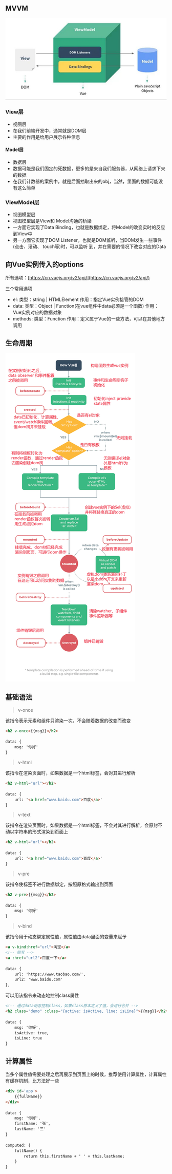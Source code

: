 ## MVVM

<img src="./MVVM.jpg">

### View层
- 视图层
- 在我们前端开发中，通常就是DOM层
- 主要的作用是给用户展示各种信息

#### Model层
- 数据层
- 数据可能是我们固定的死数据，更多的是来自我们服务器，从网络上请求下来的数据
- 在我们计数器的案例中，就是后面抽取出来的obj，当然，里面的数据可能没有这么简单

### ViewModel层
- 视图模型层
- 视图模型层是View和 Model沟通的桥梁
- 一方面它实现了Data Binding，也就是数据绑定，将Model的改变实时的反应到View中
- 另一方面它实现了DOM Listener，也就是DOM监听，当DOM发生一些事件(点击、滚动、 touch等)时，可以监听
到，并在需要的情况下改变对应的Data

## 向Vue实例传入的options
所有选项：[https://cn.vuejs.org/v2/api/](https://cn.vuejs.org/v2/api/)

三个常用选项
- el:
    类型：string | HTMLElement
    作用：指定Vue实例接管的DOM
- data:
    类型：Object | Function(在vue组件中data必须是一个函数)
    作用：Vue实例对应的数据对象
- methods:
    类型：Function
    作用：定义属于Vue的一些方法，可以在其他地方调用

## 生命周期

<img src="./Vue生命周期.jpg">

## 基础语法
> v-once

该指令表示元素和组件只渲染一次，不会随着数据的改变而改变
```html
<h2 v-once>{{msg}}</h2>

data: {
    msg: '你好'
}
```

> v-html

该指令在渲染页面时，如果数据是一个html标签，会对其进行解析
```html
<h2 v-html="url"></h2>

data: {
    url: '<a href="www.baidu.com">百度</a>'
}
```

> v-text

该指令在渲染页面时，如果数据是一个html标签，不会对其进行解析，会原封不动以字符串的形式渲染到页面上
```html
<h2 v-html="url"></h2>

data: {
    url: '<a href="www.baidu.com">百度</a>'
}
```

> v-pre

该指令使标签不进行数据绑定，按照原格式输出到页面
```html
<h2 v-pre>{{msg}}</h2>

data: {
    msg: '你好'
}
```

> v-bind

该指令用于动态绑定属性值，属性值由data里面的变量来赋予
```html
<a v-bind:href="url">淘宝</a>
<!-- 简写 -->
<a :href="url2">百度一下</a>

data: {
    url: 'https://www.taobao.com/',
    url2: 'www.baidu.com'
},
```
可以用该指令来动态地控制class属性
```html
<!-- 通过data动态控制class，如果class原本定义了值，会进行合并 -->
<h2 class="demo" :class="{active: isActive, line: isLine}">{{msg}}</h2>

data: {
    msg: '你好',
    isActive: true,
    isLine: true
}
```

## 计算属性
当多个属性值需要处理之后再展示到页面上的时候，推荐使用计算属性，计算属性有缓存机制，比方法好一些
```html
<div id='app'>
    {{fullName}}
</div>

data: {
    msg: '你好',
    firstName: '张',
    lastName: '三'
}

computed: {
    fullName() {
        return this.firstName + ' ' + this.lastName;
    }
}
```